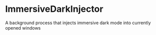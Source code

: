 # ImmersiveDarkInjector
A background process that injects immersive dark mode into currently opened windows
